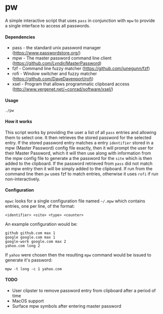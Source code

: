 pw
==

A simple interactive script that uses `pass` in conjunction with `mpw` to provide a single interface to access all passwords.

#### Dependencies

* pass - the standard unix password manager (https://www.passwordstore.org/)
* mpw - The master password command line client (https://github.com/Lyndir/MasterPassword)
* fzf - Command line fuzzy matcher (https://github.com/junegunn/fzf)
* rofi - Window switcher and fuzzy matcher (https://github.com/DaveDavenport/rofi)
* xsel - Program that allows programmatic clipboard access (http://www.vergenet.net/~conrad/software/xsel/)

#### Usage

    ./pw


#### How it works

This script works by providing the user a list of all `pass` entries and allowing them to select one. It then retrieves the stored password for the selected entry. If the stored password entry matches a entry `identifier` stored in a mpw (Master Password) config file exactly, then it will prompt the user for their Master Password, which it will then use along with information from the mpw config file to generate a the password for the `site` which is then added to the clipboard. If the password retrieved from `pass` did not match an mpw entry then it will be simply added to the clipboard. If run from the command line then `pw` uses fzf to match entries, otherwise it uses `rofi` if run non-interactively.

#### Configuration

`mpwc` looks for a single configuration file named `~/.mpw` which contains entries, one per line, of the format:

    <identifier> <site> <type> <counter>

An example configuration would be:

    github github.com max 1
    google google.com max 1
    google-work google.com max 2
    yahoo.com long 2

If `yahoo` were chosen then the resulting `mpw` command would be issued to generate it's password:

    mpw -t long -c 1 yahoo.com

#### TODO

* User clipster to remove password entry from clipboard after a period of time
* MacOS support
* Surface mpw symbols after entering master password
